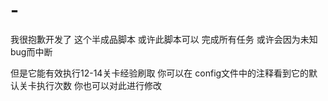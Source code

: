 # -
我很抱歉开发了 这个半成品脚本 或许此脚本可以 完成所有任务 或许会因为未知bug而中断

但是它能有效执行12-14关卡经验刷取 你可以在 config文件中的注释看到它的默认关卡执行次数 你也可以对此进行修改


